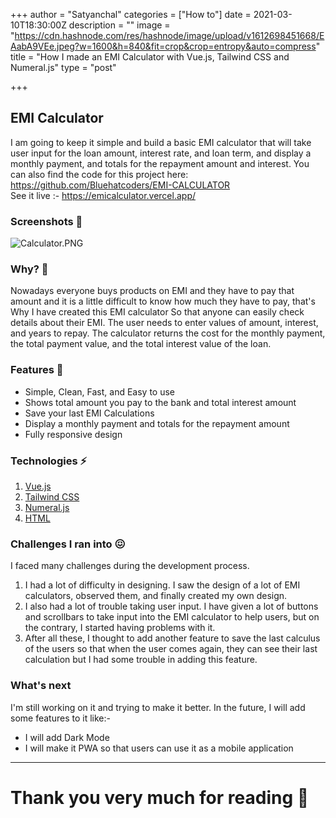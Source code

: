 +++
author = "Satyanchal"
categories = ["How to"]
date = 2021-03-10T18:30:00Z
description = ""
image = "https://cdn.hashnode.com/res/hashnode/image/upload/v1612698451668/EAabA9VEe.jpeg?w=1600&h=840&fit=crop&crop=entropy&auto=compress"
title = "How I made an EMI Calculator with Vue.js, Tailwind CSS and Numeral.js"
type = "post"

+++

## EMI Calculator 
I am going to keep it simple and build a basic EMI calculator that will take user input for the loan amount, interest rate, and loan term, and display a monthly payment, and totals for the repayment amount and interest. You can also find the code for this project here:
https://github.com/Bluehatcoders/EMI-CALCULATOR
<br>See it live :- https://emicalculator.vercel.app/

### Screenshots 📸

![Calculator.PNG](https://cdn.hashnode.com/res/hashnode/image/upload/v1612696086307/DmoqHERj3.png)

### Why? 🤔
Nowadays everyone buys products on EMI and they have to pay that amount and it is a little difficult to know how much they have to pay, that's Why I have created this EMI calculator So that anyone can easily check details about their EMI. The user needs to enter values of amount, interest, and years to repay. The calculator returns the cost for the monthly payment, the total payment value, and the total interest value of the loan.

### Features 🥇
-  Simple, Clean, Fast, and Easy to use
-  Shows total amount you pay to the bank and total interest amount
-  Save your last EMI Calculations
-  Display a monthly payment and totals for the repayment amount
-  Fully responsive design



### Technologies ⚡️
1.  [Vue.js](https://vuejs.org/) 
2.  [Tailwind CSS](https://tailwindcss.com) 
3.  [Numeral.js](http://numeraljs.com/) 
4.  [HTML](https://html.spec.whatwg.org/)

### Challenges I ran into 😖
I faced many challenges during the development process.
1.  I had a lot of difficulty in designing. I saw the design of a lot of EMI calculators, observed them, and finally created my own design.
2. I also had a lot of trouble taking user input. I have given a lot of buttons and scrollbars to take input into the EMI calculator to help users, but on the contrary, I started having problems with it.
3. After all these, I thought to add another feature to save the last calculus of the users so that when the user comes again, they can see their last calculation but I had some trouble in adding this feature.

### What's next 
I'm still working on it and trying to make it better. In the future, I will add some features to it like:- 
-  I will add Dark Mode 
-  I will make it PWA so that users can use it as a mobile application

<hr>

# Thank you very much for reading 🙏


